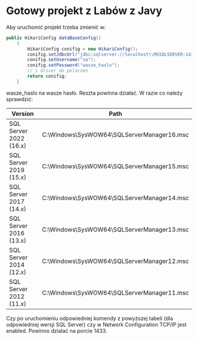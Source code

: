 # Gotowy projekt z Labów z Javy

Aby uruchomić projekt trzeba zmienić w:
```Java
public HikariConfig dataBaseConfig()
    {
        HikariConfig conifig = new HikariConfig();
        conifig.setJdbcUrl("jdbc:sqlserver://localhost\\MSSQLSERVER:1433;encrypt=true;trustServerCertificate=true;database=NORTHWND");
        conifig.setUsername("sa");
        conifig.setPassword("wasze_haslo");
        // i driver do polaczen
        return conifig;
    }
```

wasze_haslo na wasze hasło.
Reszta powinna działać.
W razie co należy sprawdzić:

| Version                 | Path                                             |
|-------------------------|--------------------------------------------------|
| SQL Server 2022 (16.x) | C:\Windows\SysWOW64\SQLServerManager16.msc      |
| SQL Server 2019 (15.x) | C:\Windows\SysWOW64\SQLServerManager15.msc      |
| SQL Server 2017 (14.x) | C:\Windows\SysWOW64\SQLServerManager14.msc      |
| SQL Server 2016 (13.x) | C:\Windows\SysWOW64\SQLServerManager13.msc      |
| SQL Server 2014 (12.x) | C:\Windows\SysWOW64\SQLServerManager12.msc      |
| SQL Server 2012 (11.x) | C:\Windows\SysWOW64\SQLServerManager11.msc      |

Czy po uruchomieniu odpowiedniej komendy z powyższej tabeli (dla odpowiedniej wersji SQL Server) czy w Network Configuration TCP/IP jest enabled. Powinno dzialać na porcie 1433.

